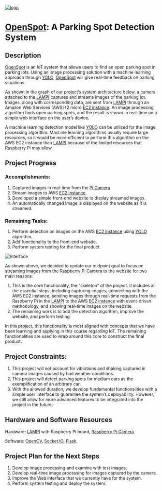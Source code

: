 [![logo](https://github.com/anhtu-pham/Parking-Spot-Detection-System/assets/80482507/bc1b2c64-1eb6-4a13-97fa-1d3123521899)](http://ec2-54-225-46-150.compute-1.amazonaws.com:8000/)

# [OpenSpot](http://ec2-54-225-46-150.compute-1.amazonaws.com:8000/): A Parking Spot Detection System

## Description
[OpenSpot](http://ec2-54-225-46-150.compute-1.amazonaws.com:8000/) is an IoT system that allows users to find an open parking spot in parking lots. Using an image processing solution with a machine learning approach through [YOLO](https://pjreddie.com/darknet/yolo/), [OpenSpot](http://ec2-54-225-46-150.compute-1.amazonaws.com:8000/) will give real-time feedback on parking situations.

As shown in the graph of our project’s system architecture below, a camera attached to the [LAMPI](https://case.edu/issacs/education/course-introduction-connected-devices) captures and streams images of the parking lot. Images, along with corresponding data, are sent from [LAMPI](https://case.edu/issacs/education/course-introduction-connected-devices) through an Amazon Web Services (AWS) t2.micro [EC2 instance](https://aws.amazon.com/ec2/instance-types/?p=itt#general-purpose). An image processing algorithm finds open parking spots, and the result is shown in real-time on a simple web interface on the user’s device.

A machine learning detection model like [YOLO](https://pjreddie.com/darknet/yolo/) can be utilized for the image processing algorithm. Machine learning algorithms usually require large resources, so it would be more efficient to perform this algorithm on the AWS EC2 instance than [LAMPI](https://case.edu/issacs/education/course-introduction-connected-devices) because of the limited resources that Raspberry Pi may allow.


## Project Progress
### Accomplishments:
1. Captured images in real-time from the [Pi Camera](https://www.raspberrypi.com/products/camera-module-v2/)
2. Stream images to AWS [EC2 instance](https://aws.amazon.com/ec2/instance-types/?p=itt#general-purpose).
3. Developed a simple front-end website to display streamed images.
4. An automatically changed image is displayed on the website as it is streamed.

### Remaining Tasks:
1. Perform detection on images on the AWS [EC2 instance](https://aws.amazon.com/ec2/instance-types/?p=itt#general-purpose) using [YOLO](https://pjreddie.com/darknet/yolo/) algorithm.
2. Add functionality to the front-end website.
3. Perform system testing for the final product.

![Interface](https://github.com/anhtu-pham/Parking-Spot-Detection-System/assets/80482507/e1c6f5e8-dabc-4c22-a5a5-a8023193c4e0)


As shown above, we decided to update our midpoint goal to focus on streaming images from the [Raspberry Pi Camera](https://www.raspberrypi.com/products/camera-module-v2/) to the website for two main reasons:
1. This is the core functionality, the “skeleton” of the project. It includes all the essential steps, including capturing images, connecting with the AWS EC2 instance, sending images through real-time requests from the Raspberry Pi in the [LAMPI](https://case.edu/issacs/education/course-introduction-connected-devices) to the AWS [EC2 instance](https://aws.amazon.com/ec2/instance-types/?p=itt#general-purpose) with event-driven methodology, and showing real-time images on the website.
2. The remaining work is to add the detection algorithm, improve the website, and perform testing.

In this project, this functionality is most aligned with concepts that we have been learning and applying in this course regarding IoT. The remaining functionalities are used to wrap around this core to construct the final product.

## Project Constraints:
1. This project will not account for vibrations and shaking captured in camera images caused by bad weather conditions.
2. This project will detect parking spots for medium cars as the exemplification of an arbitrary car.
3. With the allowed duration, we develop fundamental functionalities with a simple user interface to guarantee the system’s deployability. However, we still allow for more advanced features to be integrated into the project in the future.


## Hardware and Software Resources
Hardware: [LAMPI](https://case.edu/issacs/education/course-introduction-connected-devices) with Raspberry Pi board, [Raspberry Pi Camera](https://www.raspberrypi.com/products/camera-module-v2/).

Software: [OpenCV](https://opencv.org), [Socket.IO](https://socket.io), [Flask](https://flask.palletsprojects.com/en/3.0.x/).

## Project Plan for the Next Steps
1. Develop image processing and examine with test images.
2. Develop real-time image processing for images captured by the camera.
3. Improve the Web interface that we currently have for the system.
4. Perform system testing and deploy the system.

